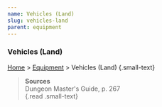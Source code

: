 ```yaml
---
name: Vehicles (Land)
slug: vehicles-land
parent: equipment
---
```

### Vehicles (Land)
[Home](dm-operations-center) > [Equipment](equipment) > Vehicles (Land) {.small-text}




> **Sources** <br/>
> Dungeon Master's Guide, p. 267<br/>
{.read .small-text}